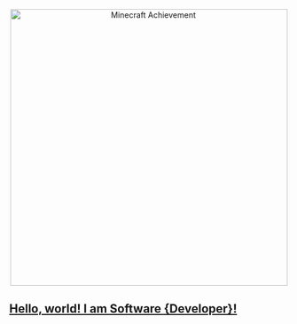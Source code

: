 <div id="header" align="center">
	<a href="https://skinmc.net/achievement" target="_blank"><img src="https://skinmc.net/achievement/7/ar9entu.m/Software+Developer" alt="Minecraft Achievement" width="500" /></div>

<div>
	<h2 color="#ff00ff">Hello, world! I am Software {Developer}!</h2>
</div>


